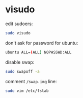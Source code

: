 # visudo

edit sudoers:
```bash
sudo visudo
```

don't ask for password for ubuntu:
```bash
ubuntu ALL=(ALL) NOPASSWD:ALL
```

disable swap:
```bash
sudo swapoff -a
```

comment `/swap.img` line:
```bash
sudo vim /etc/fstab
```
